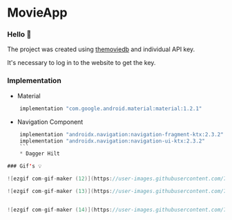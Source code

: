 # MovieApp

### Hello 👋

The project was created using [themoviedb](https://www.themoviedb.org/?language=en) and individual API key. 

It's necessary to log in to the website to get the key.

### Implementation

* Material

```Kotlin
    implementation "com.google.android.material:material:1.2.1"
```
* Navigation Component

```Kotlin
    implementation "androidx.navigation:navigation-fragment-ktx:2.3.2"
    implementation "androidx.navigation:navigation-ui-ktx:2.3.2"
    ```
    * Dagger Hilt

### Gif's 💡

![ezgif com-gif-maker (12)](https://user-images.githubusercontent.com/75754448/103917383-d54dc300-510d-11eb-83fb-98ae7ddf26ed.gif)

![ezgif com-gif-maker (13)](https://user-images.githubusercontent.com/75754448/103917691-31184c00-510e-11eb-9e1c-55914c0d7045.gif)


![ezgif com-gif-maker (14)](https://user-images.githubusercontent.com/75754448/103918041-9a985a80-510e-11eb-805d-e2a269195dd9.gif)






